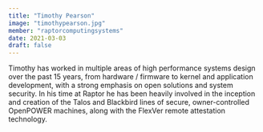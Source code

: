 ```yaml
---
title: "Timothy Pearson"
image: "timothypearson.jpg"
member: "raptorcomputingsystems"
date: 2021-03-03
draft: false
---
```


Timothy has worked in multiple areas of high performance systems design over the past 15 years,
from hardware / firmware to kernel and application development, with a strong emphasis on open solutions and system security.
In his time at Raptor he has been heavily involved in the inception and creation of the Talos and Blackbird lines of secure,
owner-controlled OpenPOWER machines, along with the FlexVer remote attestation technology.
